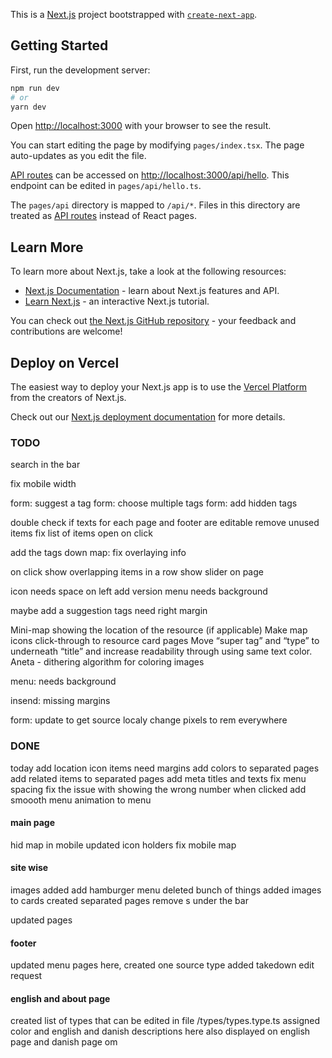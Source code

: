 This is a [Next.js](https://nextjs.org/) project bootstrapped with [`create-next-app`](https://github.com/vercel/next.js/tree/canary/packages/create-next-app).

## Getting Started

First, run the development server:

```bash
npm run dev
# or
yarn dev
```

Open [http://localhost:3000](http://localhost:3000) with your browser to see the result.

You can start editing the page by modifying `pages/index.tsx`. The page auto-updates as you edit the file.

[API routes](https://nextjs.org/docs/api-routes/introduction) can be accessed on [http://localhost:3000/api/hello](http://localhost:3000/api/hello). This endpoint can be edited in `pages/api/hello.ts`.

The `pages/api` directory is mapped to `/api/*`. Files in this directory are treated as [API routes](https://nextjs.org/docs/api-routes/introduction) instead of React pages.

## Learn More

To learn more about Next.js, take a look at the following resources:

- [Next.js Documentation](https://nextjs.org/docs) - learn about Next.js features and API.
- [Learn Next.js](https://nextjs.org/learn) - an interactive Next.js tutorial.

You can check out [the Next.js GitHub repository](https://github.com/vercel/next.js/) - your feedback and contributions are welcome!

## Deploy on Vercel

The easiest way to deploy your Next.js app is to use the [Vercel Platform](https://vercel.com/new?utm_medium=default-template&filter=next.js&utm_source=create-next-app&utm_campaign=create-next-app-readme) from the creators of Next.js.

Check out our [Next.js deployment documentation](https://nextjs.org/docs/deployment) for more details.

### TODO

search in the bar

fix mobile width

form: suggest a tag
form: choose multiple tags
form: add hidden tags

double check if texts for each page and footer are editable
remove unused items
fix list of items open on click

add the tags down
map: fix overlaying info

on click show overlapping items in a row
show slider on page

icon needs space on left
add version
menu needs background

maybe add a suggestion
tags need right margin

Mini-map showing the location of the resource (if applicable)
Make map icons click-through to resource card pages
Move “super tag” and “type” to underneath “title” and increase readability through using same text color.
Aneta - dithering algorithm for coloring images

menu:
needs background

insend:
missing margins

form: update to get source localy
change pixels to rem everywhere

### DONE

today
add location icon
items need margins
add colors to separated pages
add related items to separated pages
add meta titles and texts
fix menu spacing
fix the issue with showing the wrong number when clicked
add smoooth menu animation to menu

#### main page

hid map in mobile
updated icon holders
fix mobile map

#### site wise

images added
add hamburger menu
deleted bunch of things
added images to cards
created separated pages
remove s under the bar

updated pages

#### footer

updated menu pages here, created one source type
added takedown edit request

#### english and about page

created list of types that can be edited in file /types/types.type.ts
assigned color and english and danish descriptions here
also displayed on english page and danish page om
